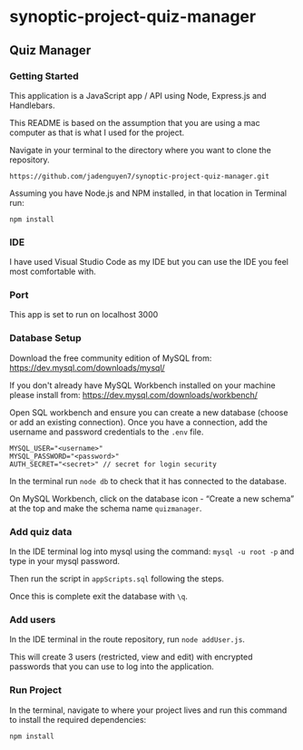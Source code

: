 # synoptic-project-quiz-manager

## Quiz Manager

### Getting Started
This application is a JavaScript app / API using Node, Express.js and Handlebars.

This README is based on the assumption that you are using a mac computer as that is what I used for the project.

Navigate in your terminal to the directory where you want to clone the repository. 

`https://github.com/jadenguyen7/synoptic-project-quiz-manager.git`

Assuming you have Node.js and NPM installed, in that location in Terminal run:

`npm install`

### IDE
I have used Visual Studio Code as my IDE but you can use the IDE you feel most comfortable with.

### Port

This app is set to run on localhost 3000

### Database Setup
Download the free community edition of MySQL from:
https://dev.mysql.com/downloads/mysql/

If you don't already have MySQL Workbench installed on your machine please install from:
https://dev.mysql.com/downloads/workbench/

Open SQL workbench and ensure you can create a new database (choose or add an existing connection). Once you have a connection, add the username and password credentials to the `.env` file.

```
MYSQL_USER="<username>"
MYSQL_PASSWORD="<password>"
AUTH_SECRET="<secret>" // secret for login security
```
In the terminal run `node db` to check that it has connected to the database.

On MySQL Workbench, click on the database icon - “Create a new schema” at the top and make the schema name `quizmanager`.

### Add quiz data
In the IDE terminal log into mysql using the command: `mysql -u root -p` and type in your mysql password.

Then run the script in `appScripts.sql` following the steps.

Once this is complete exit the database with `\q`.

### Add users
In the IDE terminal in the route repository, run `node addUser.js`.

This will create 3 users (restricted, view and edit) with encrypted passwords that you can use to log into the application.

### Run Project
In the terminal, navigate to where your project lives and run this command to install the required dependencies:

`npm install`